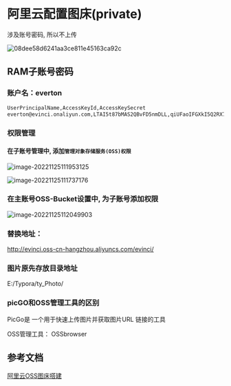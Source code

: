 # 阿里云配置图床(private)

涉及账号密码, 所以不上传

![08dee58d6241aa3ce811e45163ca92c](https://evinci.com/test/08dee58d6241aa3ce811e45163ca92c.png)

## RAM子账号密码

### 账户名：everton

~~~txt
UserPrincipalName,AccessKeyId,AccessKeySecret
everton@evinci.onaliyun.com,LTAI5t87bMAS2QBvFD5nmDLL,qiUFaoIFGXkI5Q2RX7eHrHuBlJLPUl
~~~

### 权限管理

#### 在子账号管理中, 添加`管理对象存储服务(OSS)权限`

![image-20221125111953125](http://evinci.oss-cn-hangzhou.aliyuncs.com/evinci/image-20221125111953125.png)

![image-20221125111737176](http://evinci.oss-cn-hangzhou.aliyuncs.com/evinci/image-20221125111737176.png)

### 在主账号OSS-Bucket设置中, 为子账号添加权限

![image-20221125112049903](http://evinci.oss-cn-hangzhou.aliyuncs.com/evinci/image-20221125112049903.png)



### 替换地址：

http://evinci.oss-cn-hangzhou.aliyuncs.com/evinci/

### 图片原先存放目录地址

E:/Typora/ty_Photo/



### picGO和OSS管理工具的区别

PicGo是 一个用于快速上传图片并获取图片URL 链接的工具

OSS管理工具： OSSbrowser

## 参考文档

[阿里云OSS图床搭建](https://developer.aliyun.com/article/976564)
